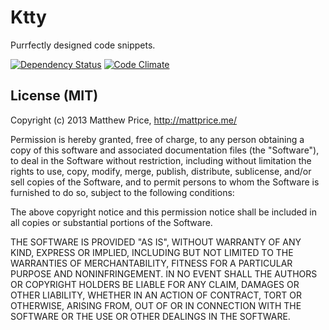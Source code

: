 # Ktty

Purrfectly designed code snippets.

[![Dependency Status](https://gemnasium.com/mattprice/Ktty.png)](https://gemnasium.com/mattprice/Ktty) [![Code Climate](https://codeclimate.com/github/mattprice/Ktty.png)](https://codeclimate.com/github/mattprice/Ktty)

## License (MIT)
Copyright (c) 2013 Matthew Price, http://mattprice.me/

Permission is hereby granted, free of charge, to any person obtaining a copy of this software and associated documentation files (the "Software"), to deal in the Software without restriction, including without limitation the rights to use, copy, modify, merge, publish, distribute, sublicense, and/or sell copies of the Software, and to permit persons to whom the Software is furnished to do so, subject to the following conditions:

The above copyright notice and this permission notice shall be included in all copies or substantial portions of the Software.

THE SOFTWARE IS PROVIDED "AS IS", WITHOUT WARRANTY OF ANY KIND, EXPRESS OR IMPLIED, INCLUDING BUT NOT LIMITED TO THE WARRANTIES OF MERCHANTABILITY, FITNESS FOR A PARTICULAR PURPOSE AND NONINFRINGEMENT. IN NO EVENT SHALL THE AUTHORS OR COPYRIGHT HOLDERS BE LIABLE FOR ANY CLAIM, DAMAGES OR OTHER LIABILITY, WHETHER IN AN ACTION OF CONTRACT, TORT OR OTHERWISE, ARISING FROM, OUT OF OR IN CONNECTION WITH THE SOFTWARE OR THE USE OR OTHER DEALINGS IN THE SOFTWARE.